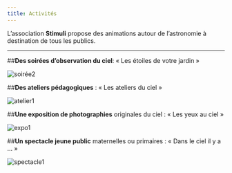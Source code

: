 ```yaml
---
title: Activités
---
```

L’association **Stimuli** propose des animations autour de l’astronomie à destination de tous les publics.

---


##**Des soirées d’observation du ciel**: « Les étoiles de votre jardin »


![soirée2](http://stimuliastro.org/wp-content/uploads/2020/12/soiree1-768x576.jpg)



##**Des ateliers pédagogiques** : « Les ateliers du ciel » 

![atelier1](http://stimuliastro.org/wp-content/uploads/2020/12/MG_0330-768x512.jpg)



##**Une exposition de photographies** originales du ciel : « Les yeux au ciel »

![expo1](http://stimuliastro.org/wp-content/uploads/2020/12/m45_rogne-768x576.jpg)



##**Un spectacle jeune public** maternelles ou primaires : « Dans le ciel il y a … »  


![spectacle1](http://stimuliastro.org/wp-content/uploads/2020/12/planche8-768x543.jpg)